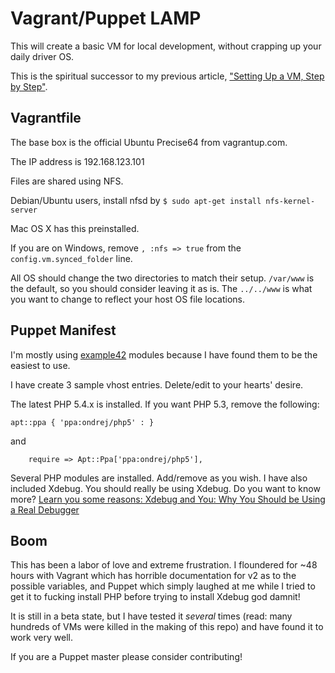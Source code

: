 Vagrant/Puppet LAMP
==================

This will create a basic VM for local development, without crapping up your daily driver OS.

This is the spiritual successor to my previous article,
["Setting Up a VM, Step by Step"](https://jtreminio.com/2012/07/setting-up-a-debian-vm-step-by-step).

Vagrantfile
------------------
The base box is the official Ubuntu Precise64 from vagrantup.com.

The IP address is 192.168.123.101

Files are shared using NFS.

Debian/Ubuntu users, install nfsd by `$ sudo apt-get install nfs-kernel-server`

Mac OS X has this preinstalled.

If you are on Windows, remove `, :nfs => true` from the `config.vm.synced_folder` line.

All OS should change the two directories to match their setup. `/var/www` is the default, so you should consider
leaving it as is. The `../../www` is what you want to change to reflect your host OS file locations.

Puppet Manifest
-------------------

I'm mostly using [example42](http://www.example42.com) modules because I have found them to be the easiest to use.

I have create 3 sample vhost entries. Delete/edit to your hearts' desire.

The latest PHP 5.4.x is installed. If you want PHP 5.3, remove the following:

    apt::ppa { 'ppa:ondrej/php5' : }

and

        require => Apt::Ppa['ppa:ondrej/php5'],

Several PHP modules are installed. Add/remove as you wish. I have also included Xdebug. You should really be using
Xdebug. Do you want to know more?
[Learn you some reasons: Xdebug and You: Why You Should be Using a Real Debugger](https://jtreminio.com/2012/07/xdebug-and-you-why-you-should-be-using-a-real-debugger)

Boom
-----------
This has been a labor of love and extreme frustration. I floundered for ~48 hours with Vagrant which has horrible
documentation for v2 as to the possible variables, and Puppet which simply laughed at me while I tried to get it
to fucking install PHP before trying to install Xdebug god damnit!

It is still in a beta state, but I have tested it *several* times (read: many hundreds of VMs were killed in the
making of this repo) and have found it to work very well.

If you are a Puppet master please consider contributing!
